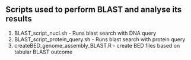 ## Scripts used to perform BLAST and analyse its results

1. BLAST_script_nucl.sh - Runs blast search with DNA query
2. BLAST_script_protein_query.sh - Runs blast search with protein query
3. createBED_genome_assembly_BLAST.R - create BED files based on tabular BLAST outcome